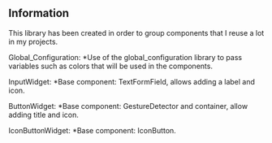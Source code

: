 
## Information
This library has been created in order to group components that I reuse a lot in my projects.

Global_Configuration:
    *Use of the global_configuration library to pass variables such as colors that will be used in the components.

InputWidget:
    *Base component: TextFormField, allows adding a label and icon.

ButtonWidget:
    *Base component: GestureDetector and container, allow adding title and icon.

IconButtonWidget:
    *Base component: IconButton.

